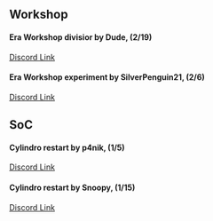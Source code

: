 ## Workshop
#### Era Workshop divisior by Dude, (2/19)
[Discord Link](https://discord.com/channels/488444879836413975/850425171059933272/860875654203179020)

#### Era Workshop experiment by SilverPenguin21, (2/6)
[Discord Link](https://discord.com/channels/488444879836413975/850425171059933272/920444639574642700)

## SoC
#### Cylindro restart by p4nik, (1/5)
[Discord Link](https://discord.com/channels/488444879836413975/850425171059933272/856585843341525003)

#### Cylindro restart by Snoopy, (1/15)
[Discord Link](https://discord.com/channels/488444879836413975/850425171059933272/891567173024251935)
